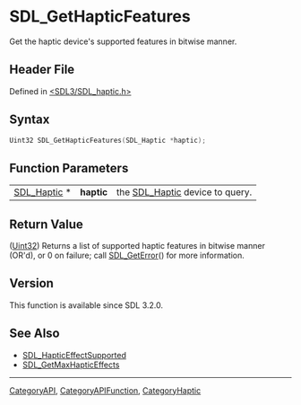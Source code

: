 # SDL_GetHapticFeatures

Get the haptic device's supported features in bitwise manner.

## Header File

Defined in [<SDL3/SDL_haptic.h>](https://github.com/libsdl-org/SDL/blob/main/include/SDL3/SDL_haptic.h)

## Syntax

```c
Uint32 SDL_GetHapticFeatures(SDL_Haptic *haptic);
```

## Function Parameters

|                            |            |                                               |
| -------------------------- | ---------- | --------------------------------------------- |
| [SDL_Haptic](SDL_Haptic) * | **haptic** | the [SDL_Haptic](SDL_Haptic) device to query. |

## Return Value

([Uint32](Uint32)) Returns a list of supported haptic features in bitwise
manner (OR'd), or 0 on failure; call [SDL_GetError](SDL_GetError)() for
more information.

## Version

This function is available since SDL 3.2.0.

## See Also

- [SDL_HapticEffectSupported](SDL_HapticEffectSupported)
- [SDL_GetMaxHapticEffects](SDL_GetMaxHapticEffects)

----
[CategoryAPI](CategoryAPI), [CategoryAPIFunction](CategoryAPIFunction), [CategoryHaptic](CategoryHaptic)

